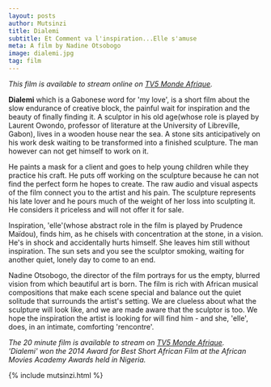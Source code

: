 ```yaml
---
layout: posts
author: Mutsinzi
title: Dialemi
subtitle: Et Comment va l'inspiration...Elle s'amuse
meta: A film by Nadine Otsobogo
image: dialemi.jpg
tag: film
---
```

*This film is available to stream online on <a href="http://www.tv5mondeplusafrique.com/video_sud_cote_court_dialemi_4557623.html" title="Watch Dialemi online" target = "_blank" >TV5 Monde Afrique</a>.*



<span style="font-weight: bold">Dialemi</span> which is a Gabonese word for 'my love', is a short film about the slow endurance of creative block, the painful wait for inspiration and the beauty of finally finding it. A sculptor in his old age(whose role is played by Laurent Owondo, professor of literature at the University of Libreville, Gabon), lives in a wooden house near the sea. A stone sits anticipatively on his work desk waiting to be transformed into a finished sculpture. The man however can not get himself to work on it.

He paints a mask for a client and goes to help young children while they practice his craft. He puts off working on the sculpture because he can not find the perfect form he hopes to create. The raw audio and visual aspects of the film connect you to the artist and his pain. The sculpture represents his late lover and he pours much of the weight of her loss into sculpting it. He considers it priceless and will not offer it for sale.

Inspiration, 'elle'(whose abstract role in the film is played by Prudence Maïdou), finds him, as he chisels with concentration at the stone, in a vision. He's in shock and accidentally hurts himself. She leaves him still without inspiration. The sun sets and you see the sculptor smoking, waiting for another quiet, lonely day to come to an end.

Nadine Otsobogo, the director of the film portrays for us the empty, blurred vision from which beautiful art is born. The film is rich with African musical compositions that make each scene special and balance out the quiet solitude that surrounds the artist's setting. We are clueless about what the sculpture will look like, and we are made aware that the sculptor is too. We hope the inspiration the artist is looking for will find him - and she, 'elle', does, in an intimate, comforting 'rencontre'.  



*The 20 minute film is available to stream on <a href="http://www.tv5mondeplusafrique.com/video_sud_cote_court_dialemi_4557623.html" title="Watch Dialemi online" target = "_blank" >TV5 Monde Afrique</a>.*
<br/>
*'Dialemi' won the 2014 Award for Best Short African Film at the African Movies Academy Awards held in Nigeria.*


{% include mutsinzi.html %}

